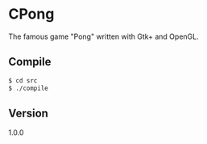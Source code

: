 # CPong
The famous game "Pong" written with Gtk+ and OpenGL.

## Compile
```bash
$ cd src
$ ./compile
```

## Version
1.0.0